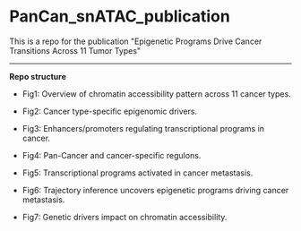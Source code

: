 # PanCan_snATAC_publication

This is a repo for the publication "Epigenetic Programs Drive Cancer Transitions Across 11 Tumor Types"

---

**Repo structure**

* Fig1: Overview of chromatin accessibility pattern across 11 cancer types.


* Fig2: Cancer type-specific epigenomic drivers.


* Fig3: Enhancers/promoters regulating transcriptional programs in cancer.


* Fig4: Pan-Cancer and cancer-specific regulons.


* Fig5: Transcriptional programs activated in cancer metastasis.


* Fig6: Trajectory inference uncovers epigenetic programs driving cancer metastasis.


* Fig7: Genetic drivers impact on chromatin accessibility.